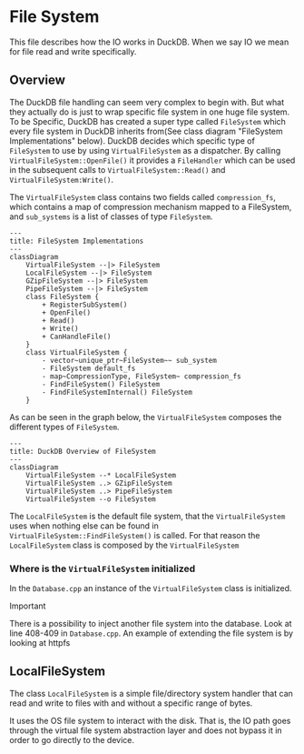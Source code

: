 # File System

This file describes how the IO works in DuckDB. When we say IO we mean for file read and write specifically. 

## Overview

The DuckDB file handling can seem very complex to begin with. But what they actually do is just to wrap specific file system in one huge file system. To be Specific, DuckDB has created a super type called `FileSystem` which every file system in DuckDB inherits from(See class diagram "FileSystem Implementations" below). DuckDB decides which specific type of `FileSystem` to use by using `VirtualFileSystem` as a dispatcher. By calling `VirtualFileSystem::OpenFile()` it provides a `FileHandler` which can be used in the subsequent calls to `VirtualFileSystem::Read()` and `VirtualFileSystem:Write()`.

The `VirtualFileSystem` class contains two fields called `compression_fs`, which contains a map of compression mechanism mapped to a FileSystem, and `sub_systems` is a list of classes of type `FileSystem`. 

```mermaid
---
title: FileSystem Implementations
---
classDiagram
    VirtualFileSystem --|> FileSystem
    LocalFileSystem --|> FileSystem
    GZipFileSystem --|> FileSystem
    PipeFileSystem --|> FileSystem
    class FileSystem {
        + RegisterSubSystem()
        + OpenFile()
        + Read()
        + Write()
        + CanHandleFile()
    }
    class VirtualFileSystem {
        - vector~unique_ptr~FileSystem~~ sub_system 
        - FileSystem default_fs
        - map~CompressionType, FileSystem~ compression_fs 
        - FindFileSystem() FileSystem
        - FindFileSystemInternal() FileSystem
    }

```

As can be seen in the graph below, the `VirtualFileSystem` composes the different types of `FileSystem`.

```mermaid
---
title: DuckDB Overview of FileSystem
---
classDiagram
    VirtualFileSystem --* LocalFileSystem
    VirtualFileSystem ..> GZipFileSystem
    VirtualFileSystem ..> PipeFileSystem
    VirtualFileSystem --o FileSystem
```

The `LocalFileSystem` is the default file system, that the `VirtualFileSystem` uses when nothing else can be found in `VirtualFileSystem::FindFileSystem()` is called. For that reason the `LocalFileSystem` class is composed by the `VirtualFileSystem`

### Where is the `VirtualFileSystem` initialized

In the `Database.cpp` an instance of the `VirtualFileSystem` class is initialized. 

> [!IMPORTANT] 
> There is a possibility to inject another file system into the database. Look at line 408-409 in `Database.cpp`. An example of extending the file system is by looking at httpfs

## LocalFileSystem

The class `LocalFileSystem` is a simple file/directory system handler that can read and write to files with and without a specific range of bytes.

It uses the OS file system to interact with the disk. That is, the IO path goes through the virtual file system abstraction layer and does not bypass it in order to go directly to the device.